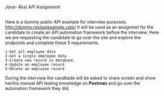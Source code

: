 ###### _Java- Rest API Assignment_

Here is a dummy public API example for interview purposes.
http://dummy.restapiexample.com/
It will be used as an assignmet for the candidate to create an API automation framework before the interview. Here we are requesting the candidate to go over the site and explore the endpoints and complete these 5 requirements.

```
1-Get all employee data
2-Get a single employee data
3-Create new record in database 
4-Update an employee record 
5-Delete an employee record
```

During the interview the canditade will be asked to share screen and show her/his manual API testing knowledge on **Postman** and go over the automation framework they did.